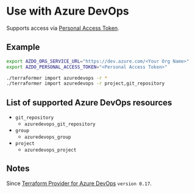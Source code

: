# Use with Azure DevOps

Supports access via [Personal Access Token](https://registry.terraform.io/providers/microsoft/azuredevops/latest/docs/guides/authenticating_using_the_personal_access_token).

## Example

``` sh
export AZDO_ORG_SERVICE_URL="https://dev.azure.com/<Your Org Name>"
export AZDO_PERSONAL_ACCESS_TOKEN="<Personal Access Token>"

./terraformer import azuredevops -r *
./terraformer import azuredevops -r project,git_repository
```

## List of supported Azure DevOps resources

* `git_repository`
  * `azuredevops_git_repository`
* `group`
  * `azuredevops_group`
* `project`
  * `azuredevops_project`

## Notes

Since [Terraform Provider for Azure DevOps](https://github.com/microsoft/terraform-provider-azuredevops) `version 0.17`.
